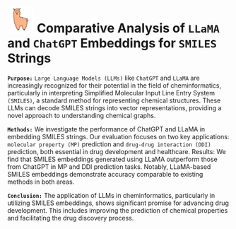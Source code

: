# <img src="https://github.com/sshaghayeghs/LLaMA-VS-ChatGPT/blob/main/Image/SMILINGLLaMA.png" width="60" height="60"> Comparative Analysis of `LLaMA` and `ChatGPT` Embeddings for `SMILES` Strings 


**`Purpose:`** `Large Language Models (LLMs)` like `ChatGPT` and `LLaMA` are
increasingly recognized for their potential in the field of cheminformatics,
particularly in interpreting Simplified Molecular Input Line Entry System
`(SMILES)`, a standard method for representing chemical structures. These
LLMs can decode SMILES strings into vector representations, providing a novel
approach to understanding chemical graphs.

**`Methods:`** We investigate the performance of ChatGPT and LLaMA in
embedding SMILES strings. Our evaluation focuses on two key applications:
`molecular property (MP)` prediction and `drug-drug interaction (DDI)` prediction,
both essential in drug development and healthcare.
Results: We find that SMILES embeddings generated using LLaMA outperform
those from ChatGPT in MP and DDI prediction tasks. Notably, LLaMA-based
SMILES embeddings demonstrate accuracy comparable to existing methods in
both areas.

**`Conclusion:`** The application of LLMs in cheminformatics, particularly in
utilizing SMILES embeddings, shows significant promise for advancing drug
development. This includes improving the prediction of chemical properties and
facilitating the drug discovery process.
